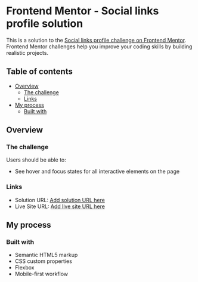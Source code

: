 # Frontend Mentor - Social links profile solution

This is a solution to the [Social links profile challenge on Frontend Mentor](https://www.frontendmentor.io/challenges/social-links-profile-UG32l9m6dQ). Frontend Mentor challenges help you improve your coding skills by building realistic projects. 

## Table of contents

- [Overview](#overview)
  - [The challenge](#the-challenge)
  - [Links](#links)
- [My process](#my-process)
  - [Built with](#built-with)


## Overview

### The challenge

Users should be able to:

- See hover and focus states for all interactive elements on the page

### Links

- Solution URL: [Add solution URL here](https://www.frontendmentor.io/solutions/social-links-profile-vCUHCNGqzk)
- Live Site URL: [Add live site URL here](https://mo-kusan.github.io/Social-links-profile/)

## My process

### Built with

- Semantic HTML5 markup
- CSS custom properties
- Flexbox
- Mobile-first workflow


